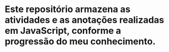 # Este repositório armazena as atividades e as anotações realizadas em JavaScript, conforme a progressão do meu conhecimento.



